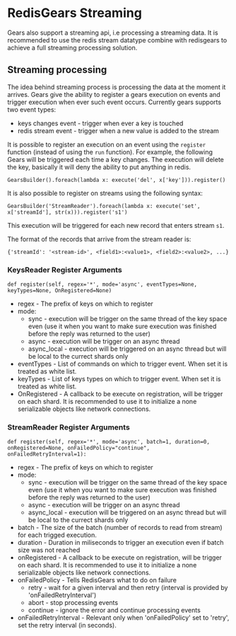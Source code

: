 # RedisGears Streaming
Gears also support a streaming api, i.e processing a streaming data. It is recommended to use the redis stream datatype combine with redisgears to achieve a full streaming processing solution.

## Streaming processing

The idea behind streaming process is processing the data at the moment it arrives. Gears give the ability to register a gears execution on events and trigger execution when ever such event occurs. Currently gears supports two event types:

* keys changes event - trigger when ever a key is touched
* redis stream event - trigger when a new value is added to the stream

It is possible to register an execution on an event using the `register` function (instead of using the `run` function).  For example, the following Gears will be triggered each time a key changes.  The execution will delete the key, basically it will deny the ability to put anything in redis.
```
GearsBuilder().foreach(lambda x: execute('del', x['key'])).register()
```

It is also possible to register on streams using the following syntax:
```
GearsBuilder('StreamReader').foreach(lambda x: execute('set', x['streamId'], str(x))).register('s1')
```
This execution will be triggered for each new record that enters stream `s1`.

The format of the records that arrive from the stream reader is:
```
{'streamId': '<stream-id>', <field1>:<value1>, <field2>:<value2>, ...}
```

### KeysReader Register Arguments
```
def register(self, regex='*', mode='async', eventTypes=None, keyTypes=None, OnRegistered=None)
```
* regex - The prefix of keys on which to register
* mode:
    * sync - execution will be trigger on the same thread of the key space even (use it when you want to make sure execution was finished before the reply was returned to the user)
    * async - execution will be trigger on an async thread
    * async_local - execution will be triggered on an async thread but will be local to the currect shards only
* eventTypes - List of commands on which to trigger event. When set it is treated as white list.
* keyTypes - List of keys types on which to trigger event. When set it is treated as white list.
* OnRegistered - A callback to be execute on registration, will be trigger on each shard. It is recommended to use it to initialize a none serializable objects like network connections.

### StreamReader Register Arguments
```
def register(self, regex='*', mode='async', batch=1, duration=0, onRegistered=None, onFailedPolicy="continue", onFailedRetryInterval=1):
```
* regex - The prefix of keys on which to register
* mode:
    * sync - execution will be trigger on the same thread of the key space even (use it when you want to make sure execution was finished before the reply was returned to the user)
    * async - execution will be trigger on an async thread
    * async_local - execution will be triggered on an async thread but will be local to the currect shards only
* batch - The size of the batch (number of records to read from stream) for each trigged execution. 
* duration - Duration in miliseconds to trigger an execution even if batch size was not reached
* onRegistered - A callback to be execute on registration, will be trigger on each shard. It is recommended to use it to initialize a none serializable objects like network connections.
* onFailedPolicy - Tells RedisGears what to do on failure
    * retry - wait for a given interval and then retry (interval is provided by 'onFailedRetryInterval')
    * abort - stop processing events
    * continue - ignore the error and continue processing events
* onFailedRetryInterval - Relevant only when 'onFailedPolicy' set to 'retry', set the retry interval (in seconds).
